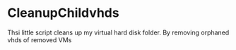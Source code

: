 CleanupChildvhds
================

Thsi little script cleans up my virtual hard disk folder. By removing orphaned vhds of removed VMs
